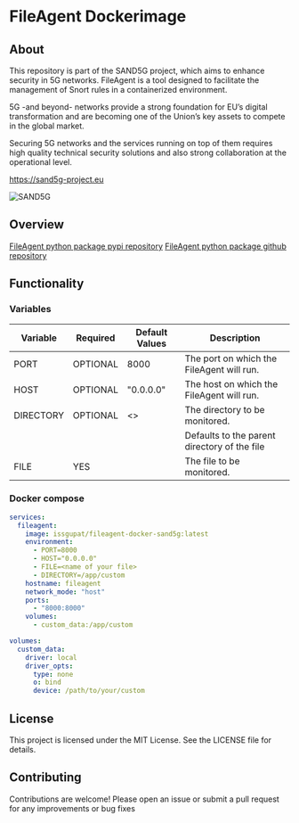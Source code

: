 # FileAgent Dockerimage

## About

This repository is part of the SAND5G project, which aims to enhance security in 5G networks. FileAgent is a tool designed to facilitate the management of Snort rules in a containerized environment.

5G -and beyond- networks provide a strong foundation for EU’s digital transformation and are becoming one of the Union’s key assets to compete in the global market.

Securing 5G networks and the services running on top of them requires high quality technical security solutions and also strong collaboration at the operational level.

https://sand5g-project.eu

![SAND5G](https://sand5g-project.eu/wp-content/uploads/2024/06/SAND5G-logo-600x137.png)

## Overview

[FileAgent python package pypi repository](https://pypi.org/project/fileagent/)
[FileAgent python package github repository](https://github.com/ISSG-UPAT/FileAgent-SAND5G)

## Functionality

### Variables

| Variable  | Required | Default Values | Description                                  |
| --------- | -------- | -------------- | -------------------------------------------- |
| PORT      | OPTIONAL | 8000           | The port on which the FileAgent will run.    |
| HOST      | OPTIONAL | "0.0.0.0"      | The host on which the FileAgent will run.    |
| DIRECTORY | OPTIONAL | <>             | The directory to be monitored.               |
|           |          |                | Defaults to the parent directory of the file |
| FILE      | YES      |                | The file to be monitored.                    |

### Docker compose

```yaml
services:
  fileagent:
    image: issgupat/fileagent-docker-sand5g:latest
    environment:
      - PORT=8000
      - HOST="0.0.0.0"
      - FILE=<name of your file>
      - DIRECTORY=/app/custom
    hostname: fileagent
    network_mode: "host"
    ports:
      - "8000:8000"
    volumes:
      - custom_data:/app/custom

volumes:
  custom_data:
    driver: local
    driver_opts:
      type: none
      o: bind
      device: /path/to/your/custom
```

## License

This project is licensed under the MIT License. See the LICENSE file for details.

## Contributing

Contributions are welcome! Please open an issue or submit a pull request for any improvements or bug fixes
